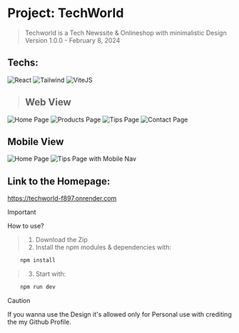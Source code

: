 # Project: TechWorld

> Techworld is a Tech Newssite & Onlineshop with minimalistic Design
> Version 1.0.0 - February 8, 2024

## Techs: 
![React](https://img.icons8.com/external-tal-revivo-color-tal-revivo/48/external-react-a-javascript-library-for-building-user-interfaces-logo-color-tal-revivo.png)
![Tailwind](https://img.icons8.com/fluency/48/tailwind_css.png)
![ViteJS](public/vite.svg)

> ## Web View
![Home Page](public/images/screenshots/14.png)
![Products Page](public/images/screenshots/13.png)
![Tips Page](public/images/screenshots/12.png)
![Contact Page](public/images/screenshots/11.png)

## Mobile View 
![Home Page](public/images/screenshots/23.png)
![Tips Page with Mobile Nav](public/images/screenshots/21.png)


## Link to the Homepage: 
https://techworld-f897.onrender.com



> [!IMPORTANT]
> How to use?

> 1. Download the Zip
> 1. Install the npm modules & dependencies with:
```js
    npm install
```
> 3. Start with: 
```js
    npm run dev
```
    
    
> [!CAUTION]
> If you wanna use the Design it's allowed only for Personal use with crediting the my Github Profile.

